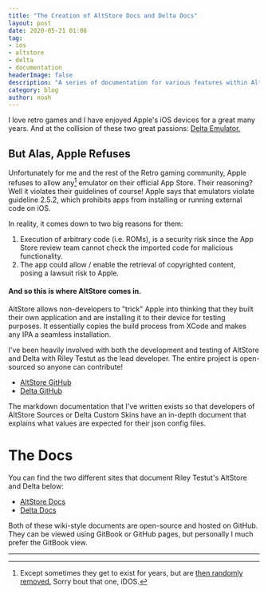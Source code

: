 ```yaml
---
title: "The Creation of AltStore Docs and Delta Docs"
layout: post
date: 2020-05-21 01:08
tag:
- ios
- altstore
- delta
- documentation
headerImage: false
description: "A series of documentation for various features within AltStore and Delta."
category: blog
author: noah
---
```


I love retro games and I have enjoyed Apple's iOS devices for a great many years. And at the collision of these two great passions: [Delta Emulator.](https://deltaemulator.com)

## But Alas, Apple Refuses

Unfortunately for me and the rest of the Retro gaming community, Apple refuses to allow any[^1] emulator on their official App Store. Their reasoning? Well it violates their guidelines of course! Apple says that emulators violate guideline 2.5.2, which prohibits apps from installing or running external code on iOS.

In reality, it comes down to two big reasons for them:

1. Execution of arbitrary code (i.e. ROMs), is a security risk since the App Store review team cannot check the imported code for malicious functionality.
2. The app could allow / enable the retrieval of copyrighted content, posing a lawsuit risk to Apple.

#### And so this is where AltStore comes in.

AltStore allows non-developers to "trick" Apple into thinking that they built their own application and are installing it to their device for testing purposes. It essentially copies the build process from XCode and makes any IPA a seamless installation.

I've been heavily involved with both the development and testing of AltStore and Delta with Riley Testut as the lead developer. The entire project is open-sourced so anyone can contribute!

* [AltStore GitHub](https://github.com/rileytestut/altstore)
* [Delta GitHub](https://github.com/rileytestut/delta)

The markdown documentation that I've written exists so that developers of AltStore Sources or Delta Custom Skins have an in-depth document that explains what values are expected for their json config files.

# The Docs

You can find the two different sites that document Riley Testut's AltStore and Delta below:
* [AltStore Docs](https://noah978.gitbook.io/altstore-docs)
* [Delta Docs](https://noah978.gitbook.io/delta-docs)

Both of these wiki-style documents are open-source and hosted on GitHub. They can be viewed using GitBook or GitHub pages, but personally I much prefer the GitBook view.

---

[^1]: Except sometimes they get to exist for years, but are [then randomly removed.](https://9to5mac.com/2021/07/22/idos-2-emulator-for-ios-to-be-removed-from-the-app-store/) Sorry bout that one, iDOS.
